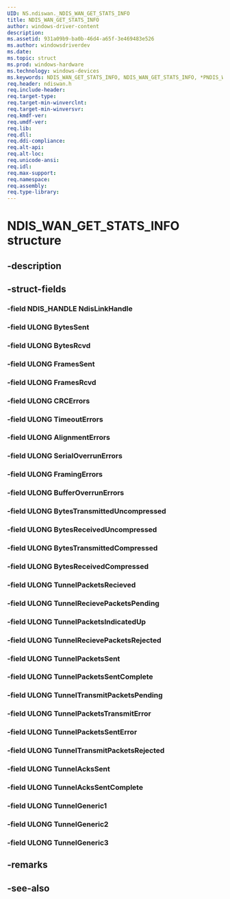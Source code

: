 ```yaml
---
UID: NS.ndiswan._NDIS_WAN_GET_STATS_INFO
title: NDIS_WAN_GET_STATS_INFO
author: windows-driver-content
description: 
ms.assetid: 931a09b9-ba0b-46d4-a65f-3e469483e526
ms.author: windowsdriverdev
ms.date: 
ms.topic: struct
ms.prod: windows-hardware
ms.technology: windows-devices
ms.keywords: NDIS_WAN_GET_STATS_INFO, NDIS_WAN_GET_STATS_INFO, *PNDIS_WAN_GET_STATS_INFO
req.header: ndiswan.h
req.include-header:
req.target-type:
req.target-min-winverclnt:
req.target-min-winversvr:
req.kmdf-ver:
req.umdf-ver:
req.lib:
req.dll:
req.ddi-compliance:
req.alt-api:
req.alt-loc:
req.unicode-ansi:
req.idl:
req.max-support:
req.namespace:
req.assembly:
req.type-library:
---
```


# NDIS_WAN_GET_STATS_INFO structure

## -description



## -struct-fields

### -field NDIS_HANDLE NdisLinkHandle			
 	
### -field ULONG BytesSent			
 	
### -field ULONG BytesRcvd			
 	
### -field ULONG FramesSent			
 	
### -field ULONG FramesRcvd			
 	
### -field ULONG CRCErrors			
 	
### -field ULONG TimeoutErrors			
 	
### -field ULONG AlignmentErrors			
 	
### -field ULONG SerialOverrunErrors			
 	
### -field ULONG FramingErrors			
 	
### -field ULONG BufferOverrunErrors			
 	
### -field ULONG BytesTransmittedUncompressed			
 	
### -field ULONG BytesReceivedUncompressed			
 	
### -field ULONG BytesTransmittedCompressed			
 	
### -field ULONG BytesReceivedCompressed			
 	
### -field ULONG TunnelPacketsRecieved			
 	
### -field ULONG TunnelRecievePacketsPending			
 	
### -field ULONG TunnelPacketsIndicatedUp			
 	
### -field ULONG TunnelRecievePacketsRejected			
 	
### -field ULONG TunnelPacketsSent			
 	
### -field ULONG TunnelPacketsSentComplete			
 	
### -field ULONG TunnelTransmitPacketsPending			
 	
### -field ULONG TunnelPacketsTransmitError			
 	
### -field ULONG TunnelPacketsSentError			
 	
### -field ULONG TunnelTransmitPacketsRejected			
 	
### -field ULONG TunnelAcksSent			
 	
### -field ULONG TunnelAcksSentComplete			
 	
### -field ULONG TunnelGeneric1			
 	
### -field ULONG TunnelGeneric2			
 	
### -field ULONG TunnelGeneric3			
 	
## -remarks

## -see-also